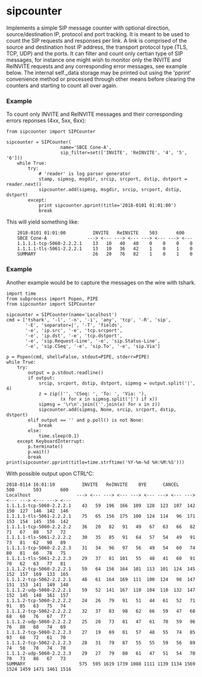 # sipcounter
Implements a simple SIP message counter with optional direction, source/destination IP, protocol and port tracking.
It is meant to be used to count the SIP requests and responses per link. A link is comprised of the source and
destination host IP address, the transport protocol type (TLS, TCP, UDP) and the ports. It can filter and count 
only certian type of SIP messages, for instance one might wish to monitor only the INVITE and ReINVITE requests
and any corresponding error messages, see example below. The internal self._data storage may be printed out using
the 'pprint' convenience method or processed through other means before clearing the counters and starting to count
all over again.

### Example ###
To count only INVITE and ReINVITE messages and their corresponding errors reponses (4xx, 5xx, 6xx):

```
from sipcounter import SIPCounter

sipcounter = SIPCounter(
                    name='SBCE Cone-A',
                    sip_filter=set(['INVITE', 'ReINVITE', '4', '5', '6']))
    while True:
        try:
            # 'reader' is log parser generator
            stamp, sipmsg, msgdir, srcip, srcport, dstip, dstport = reader.next()
            sipcounter.add(sipmsg, msgdir, srcip, srcport, dstip, dstport)
        except:
            print sipcounter.pprint(title='2018-0101 01:01:00')
            break
```

This will yield something like:

```
    2018-0101 01:01:00          INVITE   ReINVITE    503       600
    SBCE Cone-A               ---> <--- ---> <--- ---> <--- ---> <---
    1.1.1.1-tcp-5060-2.2.2.1    13   10   40   40    0    0    0    0
    1.1.1.1-tls-5061-2.2.2.1    13   10   36   42    1    0    1    0
    SUMMARY                     26   20   76   82    1    0    1    0
```

### Example ###

Another example would be to capture the messages on the wire with tshark.

```
import time
from subprocess import Popen, PIPE
from sipcounter import SIPCounter

sipcounter = SIPCounter(name='Localhost')
cmd = ['tshark', '-l', '-n', '-i', 'any', 'tcp', '-R', 'sip',
       '-E', 'separator=|', '-T', 'fields',
       '-e', 'ip.src', '-e', 'tcp.srcport',
       '-e', 'ip.dst', '-e', 'tcp.dstport',
       '-e', 'sip.Request-Line', '-e', 'sip.Status-Line',
       '-e', 'sip.CSeq', '-e', 'sip.To', '-e', 'sip.Via']

p = Popen(cmd, shell=False, stdout=PIPE, stderr=PIPE)
while True:
    try:
        output = p.stdout.readline()
        if output:
            srcip, srcport, dstip, dstport, sipmsg = output.split('|', 4)
            z = zip(('', 'CSeq: ', 'To: ', 'Via: '),
                    (x for x in sipmsg.split('|') if x))
            sipmsg = '\r\n'.join((''.join(x) for x in z))
            sipcounter.add(sipmsg, None, srcip, srcport, dstip, dstport)
        elif output == '' and p.poll() is not None:
            break
        else:
            time.sleep(0.1)
    except KeyboardInterrupt:
        p.terminate()
        p.wait()
        break
print(sipcounter.pprint(title=time.strftime('%Y-%m-%d %H:%M:%S')))
```

With possible output upon CTRL^C:

```
2018-0114 16:01:10          INVITE   ReINVITE    BYE      CANCEL     500       503       600   
Localhost                 ---> <--- ---> <--- ---> <--- ---> <--- ---> <--- ---> <--- ---> <--- 
1.1.1.1-tcp-5060-2.2.2.1    43   59  196  166  109  128  123  107  142  150  127  146  142  146
1.1.1.1-tls-5061-2.2.2.1    75   65  156  175  100  124  114   96  171  153  154  145  156  142
1.1.1.1-tcp-5060-2.2.2.2    36   20   82   91   49   67   63   66   82   71   67   88   57   72
1.1.1.1-tls-5061-2.2.2.2    30   35   85   91   64   57   54   49   91   73   81   62   90   89
1.1.1.1-tcp-5060-2.2.2.3    31   34   96   97   56   49   54   60   74   80   81   66   78   75
1.1.1.1-tls-5061-2.2.2.3    29   37   81  101   55   48   41   60   91   70   62   63   77   81
1.1.1.2-tcp-5060-2.2.2.1    59   64  156  164  101  113  101  124  145  152  157  169  133  165
1.1.1.2-tcp-5062-2.2.2.1    48   61  164  169  111  100  124   98  147  151  153  141  149  148
1.1.1.2-udp-5060-2.2.2.1    59   52  141  167  110  104  110  132  147  152  145  148  161  157
1.1.1.2-tcp-5060-2.2.2.2    24   26   79   91   51   44   61   52   71   91   85   63   75   74
1.1.1.2-tcp-5062-2.2.2.2    32   37   83   98   62   66   59   47   68   68   60   76   67   77
1.1.1.2-udp-5060-2.2.2.2    25   28   73   81   47   61   70   59   96   76   88   68   74   69
1.1.1.2-tcp-5060-2.2.2.3    27   19   69   81   57   48   55   74   85   93   68   72   61   70
1.1.1.2-tcp-5062-2.2.2.3    28   31   79   87   55   55   59   56   89   74   58   78   74   78
1.1.1.2-udp-5060-2.2.2.3    29   27   79   80   61   47   51   54   70   70   73   86   67   73
SUMMARY                    575  595 1619 1739 1088 1111 1139 1134 1569 1524 1459 1471 1461 1516
```
